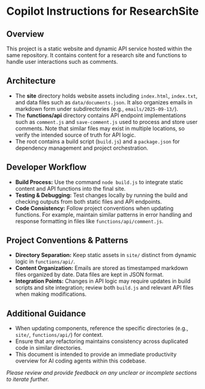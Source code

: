 # Copilot Instructions for ResearchSite

## Overview
This project is a static website and dynamic API service hosted within the same repository. It contains content for a research site and functions to handle user interactions such as comments.

## Architecture
- The **site** directory holds website assets including `index.html`, `index.txt`, and data files such as `data/documents.json`. It also organizes emails in markdown form under subdirectories (e.g., `emails/2025-09-13/`).
- The **functions/api** directory contains API endpoint implementations such as `comment.js` and `save-comment.js` used to process and store user comments. Note that similar files may exist in multiple locations, so verify the intended source of truth for API logic.
- The root contains a build script (`build.js`) and a `package.json` for dependency management and project orchestration.

## Developer Workflow
- **Build Process:** Use the command `node build.js` to integrate static content and API functions into the final site.
- **Testing & Debugging:** Test changes locally by running the build and checking outputs from both static files and API endpoints.
- **Code Consistency:** Follow project conventions when updating functions. For example, maintain similar patterns in error handling and response formatting in files like `functions/api/comment.js`.

## Project Conventions & Patterns
- **Directory Separation:** Keep static assets in `site/` distinct from dynamic logic in `functions/api/`.
- **Content Organization:** Emails are stored as timestamped markdown files organized by date. Data files are kept in JSON format.
- **Integration Points:** Changes in API logic may require updates in build scripts and site integration; review both `build.js` and relevant API files when making modifications.

## Additional Guidance
- When updating components, reference the specific directories (e.g., `site/`, `functions/api/`) for context.
- Ensure that any refactoring maintains consistency across duplicated code in similar directories.
- This document is intended to provide an immediate productivity overview for AI coding agents within this codebase.

*Please review and provide feedback on any unclear or incomplete sections to iterate further.*
